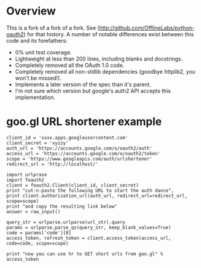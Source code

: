 # Overview

This is a fork of a fork of a fork. See (http://github.com/OfflineLabs/python-oauth2) for that history. A number of notable differences exist between this code and its forefathers:
* 0% unit test coverage.
* Lightweight at less than 200 lines, including blanks and docstrings.
* Completely removed all the OAuth 1.0 code.
* Completely removed all non-stdlib dependencies (goodbye httplib2, you won't be missed!).
* Implements a later version of the spec than it's parent.
* I'm not sure which version but google's auth2 API accepts this implementation.

# goo.gl URL shortener example

    client_id = 'xxxx.apps.googleusercontent.com'
    client_secret = 'xyzzy'
    auth_url = 'https://accounts.google.com/o/oauth2/auth'
    access_url = 'https://accounts.google.com/o/oauth2/token'
    scope = 'https://www.googleapis.com/auth/urlshortener'
    redirect_url = 'http://localhost/'

    import urlprase
    import foauth2
    client = foauth2.Client(client_id, client_secret)
    print "cut-n-paste the following URL to start the auth dance",
    print client.authorization_url(auth_url, redirect_url=redirect_url, scope=scope)
    print "and copy the resulting link below"
    answer = raw_input()

    query_str = urlparse.urlparse(url_str).query
    params = urlparse.parse_qs(query_str, keep_blank_values=True)
    code = params['code'][0]
    access_token, refresh_token = client.access_token(access_url, code=code, scope=scope)

    print "now you can use %r to GET short urls from goo.gl" % access_token
